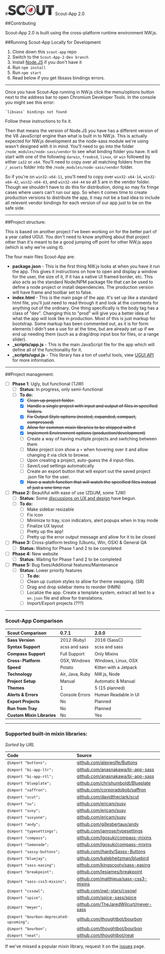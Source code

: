 #![Scout-App Logo](_img/scout-wordmark-tiny.png "Scout-App Logo") Scout-App 2.0

##Contributing

Scout-App 2.0 is built using the cross-platform runtime environment NW.js.


##Running Scout-App Locally for Development

1. Clone down this `scout-app` repo
2. Switch to the `Scout-App-2-Dev branch`
3. Install [Node.JS](http://nodejs.org) if you don't have it
4. Run `npm install`
5. Run `npm start`
6. Read below if you get libsass bindings errors.

* * *

Once you have Scout-App running in NW.js click the menu/options button next to the address bar to open Chromium Developer Tools. In the console you might see this error:

    `libsass` bindings not found

Follow these instructions to fix it.

Then that means the version of Node.JS you have has a different version of the V8 JavaScript engine than what is built in to NW.js. This is actually expected for NW.js development as the node-sass module we're using wasn't designed with it in mind. You'll need to go into the folder `/node_modules/node-sass/vendor` to see what binding folder you have. It will start with one of the following `darwin`, `freebsd`, `linux`, or `win` followed by either `ia32` or `x64`. You'll need to copy over all matching folders from the `/_assets` folder into the `/node_modules/node-sass/vendor` folder.

So if you're on `win32-x64-11`, you'll need to copy over `win32-x64-14`, `win32-x64-42`, `win32-x64-43`, and `win32-x64-44` so all 5 are in the vendor folder. Though we shouldn't have to do this for distribution, doing so may fix fringe cases where users can't run our app. So when it comes time to create production versions to distribute the app, it may not be a bad idea to include all relevent vendor bindings for each version of our app just to be on the safe side.

* * *

##Project structure:

This is based on another project I've been working on for the better part of a year called UGUI. You don't need to know anything about that project other than it's meant to be a good jumping off point for other NW.js apps (which is why we're using it).

The four main files Scout-App are:

* **package.json** - This is the first thing NW.js looks at when you have it run the app. This gives it instructions on how to open and display a window for the user, the size of it, if it has a native UI framed border, etc. This also acts as the standard Node/NPM package file that can be used to define a node project or install dependencies. The production version will have frame and toolbar set to false.
* **index.html** - This is the main page of the app. It's set up like a standard html file, you'll just need to read through it and look at the comments for anything out of the ordinary. One thing specifically is the body tag has a class of "dev". Changing this to "prod" will give you a better idea of what the app will look like in production. Most of this is just markup for bootstrap. Some markup has been commented out, as it is for form elements I didn't see a use for at the time, but are already set up if we end up needing them (such as a drag/drop input box for files, or a range slider).
* **_scripts/app.js** - This is the main JavaScript file for the app which will define all of the functionality for it.
* **_scripts/ugui.js** - This library has a ton of useful tools, view [UGUI API](http://ugui.io/api) for more information.

* * *

##Project management:

* [ ] **Phase 1**: Ugly, but functional (TJW)
  * [ ] **Status:** In progress, only semi-functional
  * [ ] **To do:**
    * [x] ~~Clean up project folder.~~
    * [x] ~~Handle a single project with input and output of files in specified folders.~~
    * [x] ~~Fix Output Style options (nested, expanded, compact, compressed)~~
    * [x] ~~Allow for common mixin libraries to be shipped with it~~
    * [x] ~~Implement Environment options (production/development)~~
    * [ ] Create a way of having multiple projects and switching between them
    * [ ] Make project icon show a `+` when hovering over it and allow changing it via click to browse.
    * [ ] Upon creating a project, auto-guess the 4 input-files.
    * [ ] Save/Load settings automatically
    * [ ] Create an export button that will export out the saved project .json file for the user.
    * [x] ~~Have a watch function that will watch the specified files instead of just a one time run~~
* [ ] **Phase 2:** Beautiful with ease of use (ZD/JM, some TJW)
  * [ ] **Status:** Some [discussions on UX and design](https://github.com/mhs/scout-app/issues/186) have begun.
  * [ ] **To do:**
    * [ ] Make sidebar resizable
    * [ ] Fix icon
    * [ ] Minimize to tray, icon indicators, alert popups when in tray mode
    * [ ] Finalize UX layout
    * [ ] Pretty up the app!
    * [ ] Pretty up the error output message and allow for it to be closed
* [ ] **Phase 3:** Cross-platform testing (Ubuntu, Win, OSX) & General QA
  * [ ] **Status:** Waiting for Phase 1 and 2 to be completed
* [ ] **Phase 4:** New website
  * [ ] **Status:** Waiting for Phase 1 and 2 to be completed
* [ ] **Phase 5:** Bug fixes/Additional features/Maintenance
  * [ ] **Status:** Lower priority features
    * [ ] **To do:**
    * [ ] Clean up custom styles to allow for theme swapping. (SR)
    * [ ] Drag and drop sidebar items to reorder (HMN)
    * [ ] Localize the app. Create a template system, extract all text to a `en.json` file and allow for translations.
    * [ ] Import/Export projects (???)

* * *

### Scout-App Comparison

Scout Comparison           | 0.7.1           | 2.0.0
:--                        | :--             | :--
**Sass Version**           | 2012 (Ruby)     | 2016 (SassC)
**Syntax Support**         | scss and sass   | scss and sass
**Compass Support**        | Full Support    | Only Mixins
**Cross-Platform**         | OSX, Windows    | Windows, Linux, OSX
**Speed**                  | Potato          | Kitten with a Jetpack
**Technology**             | Air, Java, Ruby | NW.js, Node
**Project Setup**          | Manual          | Automatic & Manual
**Themes**                 | 1               | 5 (15 planned)
**Alerts & Errors**        | Console Errors  | Human Readable in UI
**Export Projects**        | No              | Planned
**Run from Tray**          | No              | Planned
**Custom Mixin Libraries** | No              | Yes

* * *

### Supported built-in mixin libraries:

*Sorted by URL*

Code                                     | Source
:--                                      | :--
`@import "buttons";`                     | [github.com/alexwolfe/Buttons          ](https://github.com/alexwolfe/Buttons)
`@import "bi-app-ltr";`                  | [github.com/anasnakawa/bi-app-sass     ](https://github.com/anasnakawa/bi-app-sass)
`@import "bi-app-rtl";`                  | [github.com/anasnakawa/bi-app-sass     ](https://github.com/anasnakawa/bi-app-sass)
`@import "blueplate";`                   | [github.com/chrishumboldt/Blueplate    ](https://github.com/chrishumboldt/Blueplate)
`@import "saffron";`                     | [github.com/corporadobob/saffron       ](https://github.com/corporadobob/saffron)
`@import "scut";`                        | [github.com/davidtheclark/scut         ](https://github.com/davidtheclark/scut)
`@import "su";`                          | [github.com/ericam/susy                ](https://github.com/ericam/susy)
`@import "susy";`                        | [github.com/ericam/susy                ](https://github.com/ericam/susy)
`@import "susyone";`                     | [github.com/ericam/susy                ](https://github.com/ericam/susy)
`@import "andy";`                        | [github.com/gillesbertaux/andy         ](https://github.com/gillesbertaux/andy)
`@import "typesettings";`                | [github.com/ianrose/typesettings       ](https://github.com/ianrose/typesettings)
`@import "compass";`                     | [github.com/Igosuki/compass-mixins     ](https://github.com/Igosuki/compass-mixins)
`@import "lemonade";`                    | [github.com/Igosuki/compass-mixins     ](https://github.com/Igosuki/compass-mixins)
`@import "sassy-buttons";`               | [github.com/jhardy/Sassy-Buttons       ](https://github.com/jhardy/Sassy-Buttons)
`@import "bluejay";`                     | [github.com/kalebheitzman/bluebird     ](https://github.com/kalebheitzman/bluebird)
`@import "sass-easing";`                 | [github.com/kingscooty/sass-easing     ](https://github.com/kingscooty/sass-easing)
`@import "breakpoint";`                  | [github.com/lesjames/breakpoint        ](https://github.com/lesjames/breakpoint)
`@import "sass-css3-mixins";`            | [github.com/matthieua/sass-css3-mixins ](https://github.com/matthieua/sass-css3-mixins)
`@import "cssowl";`                      | [github.com/owl-stars/cssowl           ](https://github.com/owl-stars/cssowl)
`@import "spice";`                       | [github.com/spice-sass/spice           ](https://github.com/spice-sass/spice)
`@import "meyer";`                       | [github.com/TheJaredWilcurt/meyer-sass ](https://github.com/TheJaredWilcurt/meyer-sass)
`@import "bourbon-deprecated-upcoming";` | [github.com/thoughtbot/bourbon         ](https://github.com/thoughtbot/bourbon)
`@import "bourbon";`                     | [github.com/thoughtbot/bourbon         ](https://github.com/thoughtbot/bourbon)
`@import "neat";`                        | [github.com/thoughtbot/neat            ](https://github.com/thoughtbot/neat)

If we've missed a popular mixin library, request it on the [issues](https://github.com/mhs/scout-app/issues) page.
